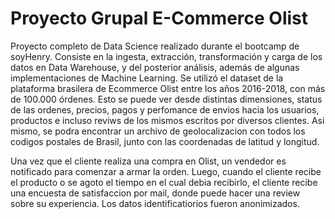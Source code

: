 # Proyecto Grupal E-Commerce Olist


Proyecto completo de Data Science realizado durante el bootcamp de soyHenry. Consiste en la ingesta, extracción, transformación y carga de los datos en Data Warehouse, y del posterior análisis, además de algunas implementaciones de Machine Learning. Se utilizó el dataset de la plataforma brasilera de Ecommerce Olist entre los años 2016-2018, con más de 100.000 órdenes. Esto se puede ver desde distintas dimensiones, status de las ordenes, precios, pagos y perfomance de envios hacia los usuarios, productos e incluso reviws de los mismos escritos por diversos clientes. Asi mismo, se podra encontrar un archivo de geolocalizacion con todos los codigos postales de Brasil, junto con las coordenadas de latitud y longitud.

Una vez que el cliente realiza una compra en Olist, un vendedor es notificado para comenzar a armar la orden. Luego, cuando el cliente recibe el producto o se agoto el tiempo en el cual debia recibirlo, el cliente recibe una encuesta de satisfaccion por mail, donde puede hacer una review sobre su experiencia. Los datos identificatiorios fueron anonimizados.
